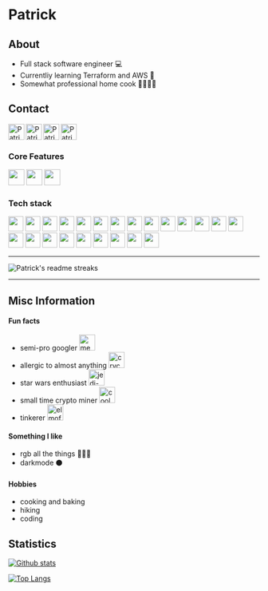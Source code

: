 # Patrick 


## About
- Full stack software engineer 💻
- Currentliy learning Terraform and AWS 📖 
- Somewhat professional home cook 🍔🍝🍲🍛

## Contact

<p align="left">

[<img align="left" height="32" alt="Patrick Pfenning | Instagram" src="https://unpkg.com/simple-icons@v5/icons/instagram.svg" />][instagram]
[<img align="left" height="32" alt="Patrick Pfenning | Github" src="https://unpkg.com/simple-icons@v5/icons/github.svg" />][github]
[<img align="left" height="32" alt="Patrick Pfenning | LinkedIn" src="https://unpkg.com/simple-icons@v5/icons/linkedin.svg" />][linkedin]
[<img alt="Patrick Pfenning | Spotify" src="https://unpkg.com/simple-icons@5.12.0/icons/spotify.svg" height="32" />][drop-the-base-501]
</p>



### Core Features
<p align="left">
<img src="https://img.shields.io/badge/Kubernetes-326CE5?logo=Kubernetes&style=for-the-badge&logoColor=white" height="32" />
<img src="https://img.shields.io/badge/OpenTofu-ffda18?logo=opentofu&style=for-the-badge&logoColor=black" height="32" />
 <img src="https://img.shields.io/badge/Bash-a32d2a?logo=gnubash&style=for-the-badge&logoColor=white" height="32" />
</p>

### Tech stack
<p align="left">
<img src="https://img.shields.io/badge/javascript-f7df1e?logo=javascript&style=for-the-badge&logoColor=black" height="30" />
<img src="https://img.shields.io/badge/html-E34F26?logo=html5&style=for-the-badge&logoColor=white" height="30" />
<img src="https://img.shields.io/badge/css-1572B6?logo=css3&style=for-the-badge" height="30" />
<img src="https://img.shields.io/badge/angular-DD0031?logo=angular&style=for-the-badge&logoColor=white" height="30" />
<img src="https://img.shields.io/badge/typescript-2d79c7?logo=typescript&style=for-the-badge&logoColor=white" height="30" />
<img src="https://img.shields.io/badge/RxJS-B7178C?logo=ReactiveX&style=for-the-badge&logoColor=white" height="30" />
<img src="https://img.shields.io/badge/nodejs-339933?logo=Node.js&style=for-the-badge&logoColor=white" height="30" />
<img src="https://img.shields.io/badge/python-3776AB?logo=python&style=for-the-badge&logoColor=white" height="30" />

<img src="https://img.shields.io/badge/nestjs-E0234E?logo=nestjs&style=for-the-badge&logoColor=white" height="30" />

<img src="https://img.shields.io/badge/MongoDB-47A248?logo=MongoDB&style=for-the-badge&logoColor=white" height="30" />
<img src="https://img.shields.io/badge/MySQL-4479A1?logo=MySQL&style=for-the-badge&logoColor=white" height="30" />
<img src="https://img.shields.io/badge/ubuntu-E95420?logo=Ubuntu&style=for-the-badge&logoColor=white" height="30" />
<img src="https://img.shields.io/badge/windows-0078D6?logo=Windows&style=for-the-badge" height="30" />
<img src="https://img.shields.io/badge/gitlab-FCA121?logo=gitlab&style=for-the-badge&logoColor=ffffff" height="30" />
<img src="https://img.shields.io/badge/git-F05032?logo=git&style=for-the-badge&logoColor=white" height="30" />
<img src="https://img.shields.io/badge/docker-2496ED?logo=docker&style=for-the-badge&logoColor=white" height="30" />

<img src="https://img.shields.io/badge/ansible-EE0000?logo=ansible&style=for-the-badge&logoColor=white" height="30" />

<img src="https://img.shields.io/badge/vagrant-1868F2?logo=vagrant&style=for-the-badge&logoColor=white" height="30" />
<img src="https://img.shields.io/badge/hetzner-D50C2D?logo=Hetzner&style=for-the-badge&logoColor=white" height="30" />
<img src="https://img.shields.io/badge/slack-4A154B?logo=Slack&style=for-the-badge&logoColor=white" height="30" />
<img src="https://img.shields.io/badge/JetBrains-000000?logo=JetBrains&style=for-the-badge&logoColor=white" height="30" />
<img src="https://img.shields.io/badge/VC%20Code-007ACC?logo=VisualStudioCode&style=for-the-badge&logoColor=white" height="30" />
<img src="https://img.shields.io/badge/firebase-d5d5d5?logo=Firebase&style=for-the-badge&logoColor=FFCA28" height="30" />

</p>


---
<p align="left">

<img src="https://github-readme-streak-stats.herokuapp.com/?user=ppfenning92&theme=tokyonight_duo&hide_border=true&background=00303D&stroke=D4D5D8&fire=8C2E4E&ring=8C2E4E&currStreakNum=F374AE&currStreakLabel=F374AE&dates=D4D5D8&sideNums=F374AE&sideLabels=F374AE" alt="Patrick's readme streaks" />

<!--START_SECTION:activity-->
<!--END_SECTION:activity-->
</p>

---


## Misc Information

#### Fun facts
- semi-pro googler <img src="https://emojis.slackmojis.com/emojis/images/1600706728/10521/meow_code.gif?1600706728" alt="meao code" height="32"/>
- allergic to almost anything <img src="https://emojis.slackmojis.com/emojis/images/1580857116/7692/crycat.png?1580857116" alt="crycat" height="32">
- star wars enthusiast <img src="https://emojis.slackmojis.com/emojis/images/1597609867/10093/jedi_parrot.gif?1597609867" alt="jedi-parrot" height="32" />
- small time crypto miner <img src="https://emojis.slackmojis.com/emojis/images/1520808873/3643/cool-doge.gif?1520808873" alt="cool doge"   height="32"/>
- tinkerer <img src="https://emojis.slackmojis.com/emojis/images/1579644131/7581/elmofire.gif?1579644131" alt="elmofire" height="32"/>

#### Something I like
- rgb all the things 🧡💚💙 
- darkmode ⚫ 

#### Hobbies
- cooking and baking 
- hiking 
- coding




## Statistics

[![Github stats](https://github-readme-stats.vercel.app/api?username=ppfenning92&bg_color=-10,8C2E4E,00303D&text_color=D4D5D8&icon_color=D4D5D8&title_color=D4D5D8&hide_border=true&show_icons=true&count_private=true&line_height=32&custom_title=Github%20statistics)][github]

[![Top Langs](https://github-readme-stats.vercel.app/api/top-langs/?username=ppfenning92&bg_color=10,8C2E4E,00303D&text_color=D4D5D8&icon_color=D4D5D8&title_color=D4D5D8&hide_border=true&langs_count=10)][github]





<!-- 
<img align="center" src="https://page-views.glitch.me/badge?page_id=ppfenning92.ppfenning92"> -->

[instagram]: https://www.instagram.com/ppfenning92
[linkedin]: https://www.linkedin.com/in/patrickpfenning/
[codepen]: https://codepen.io/patrickpfenning
[github]: https://github.com/ppfenning92
[wakatime]: https://wakatime.com/@ppfenning92

[drop-the-base-501]: https://open.spotify.com/playlist/4W9npaPJqXFGSljuCclbN9?si=8f0378b184f44e7b
